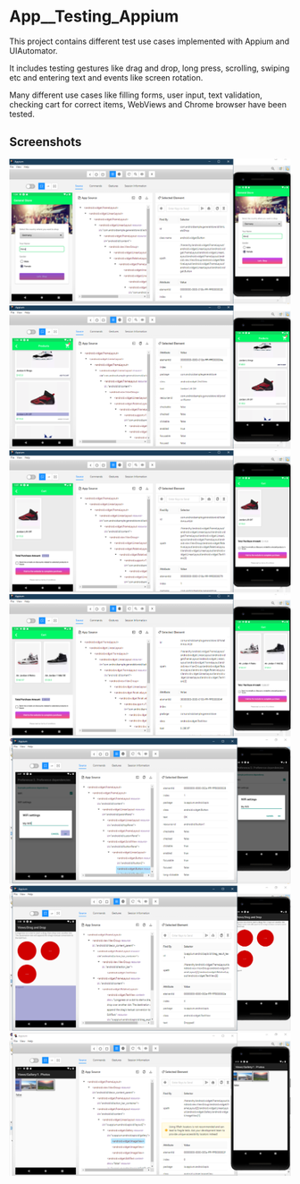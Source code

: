 # App__Testing_Appium

This project contains different test use cases implemented with Appium and UIAutomator.

It includes testing gestures like drag and drop, long press, scrolling, swiping etc and entering text and events like screen rotation.

Many different use cases like filling forms, user input, text validation, checking cart for correct items, WebViews and Chrome browser have been tested.

## Screenshots

![Screenshot1](screenshots/Screenshot_1.PNG) ![Screenshot2](screenshots/Screenshot_2.PNG)
![Screenshot3](screenshots/Screenshot_3.PNG) ![Screenshot4](screenshots/Screenshot_4.PNG)
![Screenshot3](screenshots/Screenshot_5.PNG) ![Screenshot4](screenshots/Screenshot_6.PNG)
![Screenshot4](screenshots/Screenshot_7.PNG)

